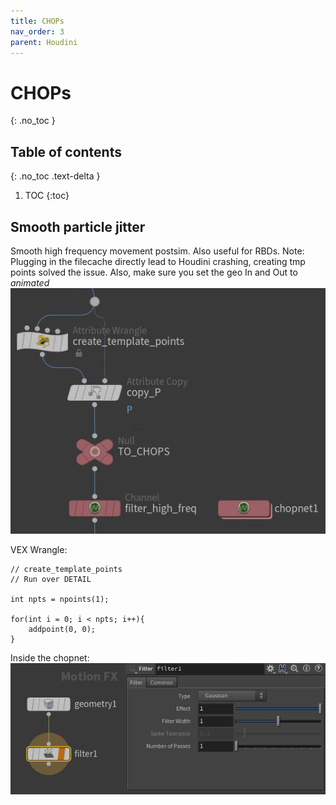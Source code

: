 ```yaml
---
title: CHOPs
nav_order: 3
parent: Houdini
---
```


# CHOPs
{: .no_toc }

## Table of contents
{: .no_toc .text-delta }

1. TOC
{:toc}

## Smooth particle jitter
Smooth high frequency movement postsim. Also useful for RBDs.
Note: Plugging in the filecache directly lead to Houdini crashing, creating tmp points solved the issue. Also, make sure you set the geo In and Out to *animated*
![SOP setup](./images/chops/smoothing_highfreq_01a.png "SOP setup")

VEX Wrangle:
```
// create_template_points
// Run over DETAIL

int npts = npoints(1);

for(int i = 0; i < npts; i++){
    addpoint(0, 0);
}
```
Inside the chopnet:
![CHOP setup](./images/chops/smoothing_highfreq_01b.png "SOP setup")
